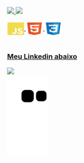 <div>
  <a href="https://github.com/JoseVictorBr">
  <img height="180em" src="https://github-readme-stats.vercel.app/api?username=JoseVictorBr&show_icons=true&theme=tokyonight&include_all_commits=true&count_private=true"/>
  <img height="180em" src="https://github-readme-stats.vercel.app/api/top-langs/?username=JoseVictorBr&layout=compact&langs_count=6&theme=tokyonight"/>
</div>
<div style="display: inline_block"><br>
  <img align="center" alt="Js" height="30" width="40" src="https://raw.githubusercontent.com/devicons/devicon/master/icons/javascript/javascript-plain.svg">
  <img align="center" alt="HTML" height="30" width="40" src="https://raw.githubusercontent.com/devicons/devicon/master/icons/html5/html5-original.svg">
  <img align="center" alt="CSS" height="30" width="40" src="https://raw.githubusercontent.com/devicons/devicon/master/icons/css3/css3-original.svg">
</div>
 
 <br>
 
  ###  Meu Linkedin abaixo 
 
<div> 
<a href="https://www.linkedin.com/in/josé-victor-silvestre-de-souza-9a107a268/" target="_blank"><img src="https://img.shields.io/badge/-LinkedIn-%230077B5?style=for-the-badge&logo=linkedin&logoColor=white" target="_blank"></a> 
</div>

<picture align="center">
  <source media="(prefers-color-scheme: dark)" srcset="https://raw.githubusercontent.com/JoseVictorBr/JoseVictorBr/output/github-contribution-grid-snake-dark.svg">
  <source media="(prefers-color-scheme: light)" srcset="https://raw.githubusercontent.com/JoseVictorBr/JoseVictorBr/output/github-contribution-grid-snake-dark.svg">
  <img align="center" alt="github contribution grid snake animation" src="https://raw.githubusercontent.com/JoseVictorBr/JoseVictorBr/output/github-contribution-grid-snake.svg">
</picture>
